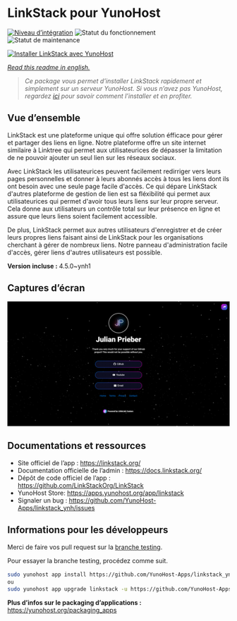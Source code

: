 <!--
N.B.: This README was automatically generated by https://github.com/YunoHost/apps/tree/master/tools/README-generator
It shall NOT be edited by hand.
-->

# LinkStack pour YunoHost

[![Niveau d’intégration](https://dash.yunohost.org/integration/linkstack.svg)](https://dash.yunohost.org/appci/app/linkstack) ![Statut du fonctionnement](https://ci-apps.yunohost.org/ci/badges/linkstack.status.svg) ![Statut de maintenance](https://ci-apps.yunohost.org/ci/badges/linkstack.maintain.svg)

[![Installer LinkStack avec YunoHost](https://install-app.yunohost.org/install-with-yunohost.svg)](https://install-app.yunohost.org/?app=linkstack)

*[Read this readme in english.](./README.md)*

> *Ce package vous permet d’installer LinkStack rapidement et simplement sur un serveur YunoHost.
Si vous n’avez pas YunoHost, regardez [ici](https://yunohost.org/#/install) pour savoir comment l’installer et en profiter.*

## Vue d’ensemble

LinkStack est une plateforme unique qui offre solution éfficace pour gérer et partager des liens en ligne. Notre plateforme offre un site internet similaire à Linktree qui permet aux utilisateurices de dépasser la limitation de ne pouvoir ajouter un seul lien sur les réseaux sociaux.

Avec LinkStack les utilisateurices peuvent facilement redirriger vers leurs pages personnelles et donner à leurs abonnés accès à tous les liens dont ils ont besoin avec une seule page facile d'accès. Ce qui dépare LinkStack d'autres plateforme de gestion de lien est sa fléxibilité qui permet aux utilisateurices qui permet d'avoir tous leurs liens sur leur propre serveur. Cela donne aux utilisateurs un contrôle total sur leur présence en ligne et assure que leurs liens soient facilement accessible.

De plus, LinkStack permet aux autres utilisateurs d'enregistrer et de créer leurs propres liens faisant ainsi de LinkStack pour les organisations cherchant à gérer de nombreux liens. Notre panneau d'administration facile d'accès, gérer liens d'autres utilisateurs est possible.


**Version incluse :** 4.5.0~ynh1

## Captures d’écran

![Capture d’écran de LinkStack](./doc/screenshots/preview.png)

## Documentations et ressources

* Site officiel de l’app : <https://linkstack.org/>
* Documentation officielle de l’admin : <https://docs.linkstack.org/>
* Dépôt de code officiel de l’app : <https://github.com/LinkStackOrg/LinkStack>
* YunoHost Store: <https://apps.yunohost.org/app/linkstack>
* Signaler un bug : <https://github.com/YunoHost-Apps/linkstack_ynh/issues>

## Informations pour les développeurs

Merci de faire vos pull request sur la [branche testing](https://github.com/YunoHost-Apps/linkstack_ynh/tree/testing).

Pour essayer la branche testing, procédez comme suit.

``` bash
sudo yunohost app install https://github.com/YunoHost-Apps/linkstack_ynh/tree/testing --debug
ou
sudo yunohost app upgrade linkstack -u https://github.com/YunoHost-Apps/linkstack_ynh/tree/testing --debug
```

**Plus d’infos sur le packaging d’applications :** <https://yunohost.org/packaging_apps>
